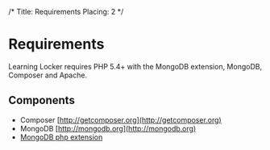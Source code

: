 /*
 Title: Requirements
 Placing: 2
*/

Requirements
============

Learning Locker requires PHP 5.4+ with the MongoDB extension, MongoDB, Composer and Apache.

## Components

* Composer [http://getcomposer.org](http://getcomposer.org)
* MongoDB [http://mongodb.org](http://mongodb.org)
* [MongoDB php extension](http://www.php.net/manual/en/mongo.installation.php)
